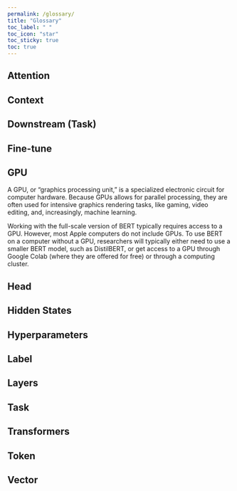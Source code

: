 ```yaml
---
permalink: /glossary/
title: "Glossary"
toc_label: " "
toc_icon: "star"
toc_sticky: true
toc: true
---
```


## Attention
## Context
## Downstream (Task)
## Fine-tune
## GPU
A GPU, or “graphics processing unit,” is a specialized electronic circuit for computer hardware.  Because GPUs allows for parallel processing, they are often used for intensive graphics rendering tasks, like gaming, video editing, and, increasingly, machine learning.

Working with the full-scale version of BERT typically requires access to a GPU. However, most Apple computers do not include GPUs. To use BERT on a computer without a GPU, researchers will typically either need to use a smaller BERT model, such as DistilBERT, or get access to a GPU through Google Colab (where they are offered for free) or through a computing cluster.
## Head
## Hidden States
## Hyperparameters
## Label
## Layers
## Task
## Transformers
## Token
## Vector